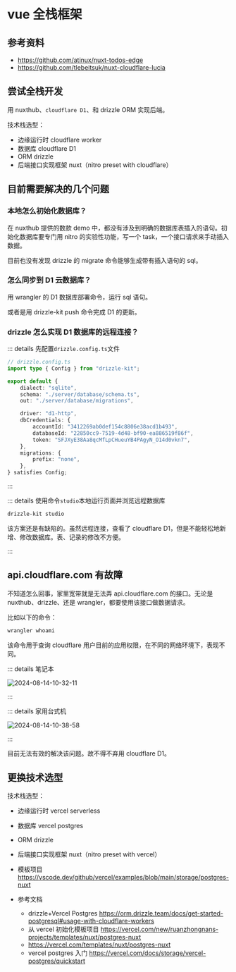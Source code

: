 # vue 全栈框架

## 参考资料

- https://github.com/atinux/nuxt-todos-edge
- https://github.com/tlebeitsuk/nuxt-cloudflare-lucia

## 尝试全栈开发

用 nuxthub、`cloudflare D1`、和 drizzle ORM 实现后端。

技术栈选型：

- 边缘运行时 cloudflare worker
- 数据库 cloudflare D1
- ORM drizzle
- 后端接口实现框架 nuxt（nitro preset with cloudflare）

## 目前需要解决的几个问题

### 本地怎么初始化数据库？

在 nuxthub 提供的数款 demo 中，都没有涉及到明确的数据库表插入的语句。初始化数据库要专门用 nitro 的实验性功能，写一个 task，一个接口请求来手动插入数据。

目前也没有发现 drizzle 的 migrate 命令能够生成带有插入语句的 sql。

### 怎么同步到 D1 云数据库？

用 wrangler 的 D1 数据库部署命令，运行 sql 语句。

或者是用 drizzle-kit push 命令完成 D1 的更新。

### drizzle 怎么实现 D1 数据库的远程连接？

::: details 先配置`drizzle.config.ts`文件

<!--
	敏感的token 不直接显示出来
	accountId: "3412269ab0def154c8806e38acd1b493",
	databaseId: "22850cc9-7519-4d48-bf90-ea886519f86f",
	token: "SFJXyE38Aa8qcMfLpCHueuYB4PAgyN_O14d0vkn7",
-->

```ts
// drizzle.config.ts
import type { Config } from "drizzle-kit";

export default {
	dialect: "sqlite",
	schema: "./server/database/schema.ts",
	out: "./server/database/migrations",

	driver: "d1-http",
	dbCredentials: {
		accountId: "3412269ab0def154c8806e38acd1b493",
		databaseId: "22850cc9-7519-4d48-bf90-ea886519f86f",
		token: "SFJXyE38Aa8qcMfLpCHueuYB4PAgyN_O14d0vkn7",
	},
	migrations: {
		prefix: "none",
	},
} satisfies Config;
```

:::

::: details 使用命令`studio`本地运行页面并浏览远程数据库

```bash
drizzle-kit studio
```

该方案还是有缺陷的。虽然远程连接，查看了 cloudflare D1，但是不能轻松地新增、修改数据库。表、记录的修改不方便。

:::

## api.cloudflare.com 有故障

不知道怎么回事，家里宽带就是无法弄 api.cloudflare.com 的接口。无论是 nuxthub、drizzle、还是 wrangler，都要使用该接口做数据请求。

比如以下的命令：

```bash
wrangler whoami
```

该命令用于查询 cloudflare 用户目前的应用权限，在不同的网络环境下，表现不同。

::: details 笔记本

![2024-08-14-10-32-11](https://cdn.jsdelivr.net/gh/RuanZhongNan/img-store/img/2024-08-14-10-32-11.png)

:::

::: details 家用台式机

![2024-08-14-10-38-58](https://cdn.jsdelivr.net/gh/RuanZhongNan/img-store/img/2024-08-14-10-38-58.png)

:::

目前无法有效的解决该问题。故不得不弃用 cloudflare D1。

## 更换技术选型

技术栈选型：

- 边缘运行时 vercel serverless
- 数据库 vercel postgres
- ORM drizzle
- 后端接口实现框架 nuxt（nitro preset with vercel）

- 模板项目 https://vscode.dev/github/vercel/examples/blob/main/storage/postgres-nuxt

- 参考文档
  - drizzle+Vercel Postgres https://orm.drizzle.team/docs/get-started-postgresql#usage-with-cloudflare-workers
  - 从 vercel 初始化模板项目 https://vercel.com/new/ruanzhongnans-projects/templates/nuxt/postgres-nuxt
  - https://vercel.com/templates/nuxt/postgres-nuxt
  - vercel postgres 入门 https://vercel.com/docs/storage/vercel-postgres/quickstart
